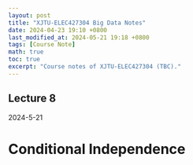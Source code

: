 ```yaml
---
layout: post
title: "XJTU-ELEC427304 Big Data Notes"
date: 2024-04-23 19:10 +0800
last_modified_at: 2024-05-21 19:18 +0800
tags: [Course Note]
math: true
toc: true
excerpt: "Course notes of XJTU-ELEC427304 (TBC)."
---
```



## Lecture 8
2024-5-21

# Conditional Independence

